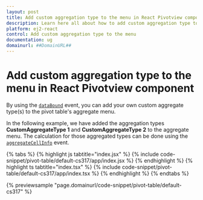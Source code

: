 ```yaml
---
layout: post
title: Add custom aggregation type to the menu in React Pivotview component | Syncfusion
description: Learn here all about how to add custom aggregation type to the menu in Syncfusion React Pivotview component of Syncfusion Essential JS 2 and more.
platform: ej2-react
control: Add custom aggregation type to the menu 
documentation: ug
domainurl: ##DomainURL##
---
```


<!-- markdownlint-disable MD009 -->

# Add custom aggregation type to the menu in React Pivotview component

By using the [`dataBound`](https://ej2.syncfusion.com/react/documentation/api/pivotview/#databound) event, you can add your own custom aggregate type(s) to the pivot table's aggregate menu.

In the following example, we have added the aggregation types **CustomAggregateType 1** and **CustomAggregateType 2** to the aggregate menu. The calculation for those aggregated types can be done using the [`aggregateCellInfo`](https://ej2.syncfusion.com/react/documentation/api/pivotview/#aggregatecellinfo) event.

{% tabs %}
{% highlight js tabtitle="index.jsx" %}
{% include code-snippet/pivot-table/default-cs317/app/index.jsx %}
{% endhighlight %}
{% highlight ts tabtitle="index.tsx" %}
{% include code-snippet/pivot-table/default-cs317/app/index.tsx %}
{% endhighlight %}
{% endtabs %}

 {% previewsample "page.domainurl/code-snippet/pivot-table/default-cs317" %}